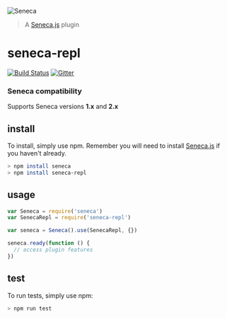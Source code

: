 ![Seneca](http://senecajs.org/files/assets/seneca-logo.png)
> A [Seneca.js][] plugin

# seneca-repl

[![Build Status][travis-badge]][travis-url]
[![Gitter][gitter-badge]][gitter-url]

### Seneca compatibility
Supports Seneca versions **1.x** and **2.x**

## install

To install, simply use npm. Remember you will need to install [Seneca.js][] if you haven't already.

```sh
> npm install seneca
> npm install seneca-repl
```

## usage

```js
var Seneca = require('seneca')
var SenecaRepl = require('seneca-repl')

var seneca = Seneca().use(SenecaRepl, {})

seneca.ready(function () {
  // access plugin features
})
```

## test

To run tests, simply use npm:

```sh
> npm run test
```

[Seneca.js]: https://www.npmjs.com/package/seneca
[travis-badge]: https://travis-ci.org/senecajs/seneca-repl.svg
[travis-url]: https://travis-ci.org/senecajs/seneca-repl
[gitter-badge]: https://badges.gitter.im/Join%20Chat.svg
[gitter-url]: https://gitter.im/senecajs/seneca
